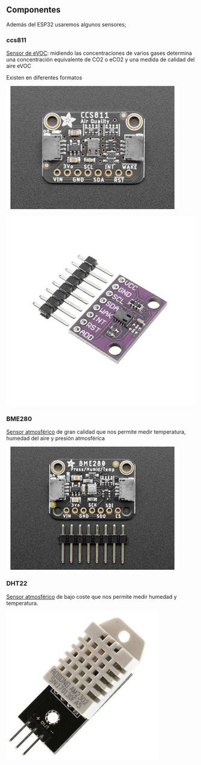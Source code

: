## Componentes

Además del ESP32 usaremos algunos sensores;

### ccs811

[Sensor de eVOC](https://tienda.bricogeek.com/co2/1508-sensor-de-calidad-del-aire-ccs811-voc-y-co2.html?search_query=ccs811&results=1): midiendo las concentraciones de varios gases determina una concentración equivalente de CO2 o eCO2 y una medida de calidad del aire eVOC

Existen en diferentes formatos

![](./images/sensor-de-calidad-del-aire-ccs811-voc-y-co2.jpg)

![](./images/ccs811.jpg)

### BME280

[Sensor atmosférico](https://tienda.bricogeek.com/sensores-temperatura/1116-sensor-de-temperatura-humedad-y-presion-bme280.html?search_query=BME280&results=3) de gran calidad que nos permite medir temperatura, humedad del aire y presión atmosférica 

![](./images/sensor-de-temperatura-humedad-y-presion-bme280.jpg)

### DHT22

[Sensor atmosférico](https://solectroshop.com/en/sensores-de-humedad/758-dht22-am2302-sensor-temperatura-humedad-pcb-cable-arduino-digital.html) de bajo coste que nos permite medir humedad y temperatura.

![](./images/DHT22_modulo.jpg)
